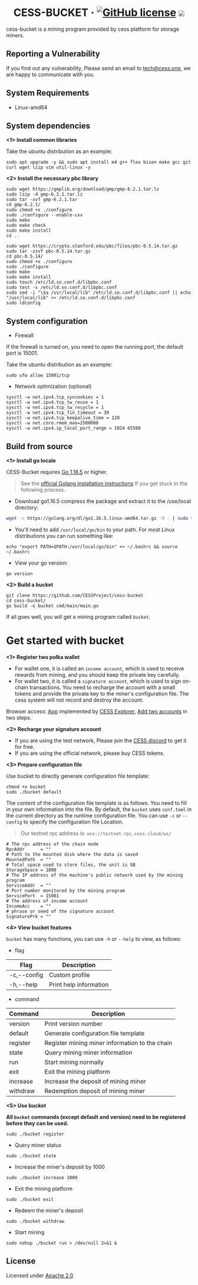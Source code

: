 # <h1 align="center">CESS-BUCKET &middot; [![GitHub license](https://img.shields.io/badge/license-Apache2-blue)](#LICENSE) <a href=""><img src="https://img.shields.io/badge/golang-%3E%3D1.16-blue.svg" /></a></h1>

cess-bucket is a mining program provided by cess platform for storage miners.



## Reporting a Vulnerability

If you find out any vulnerability, Please send an email to tech@cess.one, we are happy to communicate with you.



## System Requirements

- Linux-amd64



## System dependencies

**<1> Install common libraries**

Take the ubuntu distribution as an example:

```
sudo apt upgrade -y && sudo apt install m4 g++ flex bison make gcc git curl wget lzip vim util-linux -y
```

**<2> Install the necessary pbc library**

```
sudo wget https://gmplib.org/download/gmp/gmp-6.2.1.tar.lz
sudo lzip -d gmp-6.2.1.tar.lz
sudo tar -xvf gmp-6.2.1.tar
cd gmp-6.2.1/
sudo chmod +x ./configure
sudo ./configure --enable-cxx
sudo make
sudo make check
sudo make install
cd ..

sudo wget https://crypto.stanford.edu/pbc/files/pbc-0.5.14.tar.gz
sudo tar -zxvf pbc-0.5.14.tar.gz
cd pbc-0.5.14/
sudo chmod +x ./configure
sudo ./configure
sudo make
sudo make install
sudo touch /etc/ld.so.conf.d/libpbc.conf
sudo test -s /etc/ld.so.conf.d/libpbc.conf
sudo sed -i "\$a /usr/local/lib" /etc/ld.so.conf.d/libpbc.conf || echo "/usr/local/lib" >> /etc/ld.so.conf.d/libpbc.conf
sudo ldconfig
```



## System configuration

- Firewall

If the firewall is turned on, you need to open the running port, the default port is 15001.

Take the ubuntu distribution as an example:

```
sudo ufw allow 15001/tcp
```
- Network optimization (optional)

```
sysctl -w net.ipv4.tcp_syncookies = 1
sysctl -w net.ipv4.tcp_tw_reuse = 1
sysctl -w net.ipv4.tcp_tw_recycle = 1
sysctl -w net.ipv4.tcp_fin_timeout = 30
sysctl -w net.ipv4.tcp_keepalive_time = 120
sysctl -w net.core.rmem_max=2500000
sysctl -w net.ipv4.ip_local_port_range = 1024 65500
```



## Build from source

**<1> Install go locale**

CESS-Bucket requires [Go 1.16.5](https://golang.org/dl/) or higher.

> See the [official Golang installation instructions](https://golang.org/doc/install) If you get stuck in the following process.

- Download go1.16.5 compress the package and extract it to the /use/local directory:

```bash
wget -c https://golang.org/dl/go1.16.5.linux-amd64.tar.gz -O - | sudo tar -xz -C /usr/local
```

- You'll need to add `/usr/local/go/bin` to your path. For most Linux distributions you can run something like:

```shell
echo "export PATH=$PATH:/usr/local/go/bin" >> ~/.bashrc && source ~/.bashrc
```

- View your go version:

```
go version
```

**<2> Build a bucket**

```
git clone https://github.com/CESSProject/cess-bucket
cd cess-bucket/
go build -o bucket cmd/main/main.go
```

If all goes well, you will get a mining program called `bucket`.



# **Get started with bucket**

**<1> Register two polka wallet**

- For wallet one, it is called an  `income account`, which is used to receive rewards from mining, and you should keep the private key carefully.
- For wallet two, it is called a `signature account`, which is used to sign on-chain transactions. You need to recharge the account with a small tokens and provide the private key to the miner's configuration file. The cess system will not record and destroy the account.

Browser access: [App](https://testnet-rpc.cess.cloud/explorer) implemented by [CESS Explorer](https://github.com/CESSProject/cess-explorer), [Add two accounts](https://github.com/CESSProject/W3F-illustration/blob/main/gateway/createAccount.PNG) in two steps.

**<2> Recharge your signature account**

- If you are using the test network, Please join the [CESS discord](https://discord.gg/mYHTMfBwNS) to get it for free.
- If you are using the official network, please buy CESS tokens.

**<3> Prepare configuration file**

Use bucket to directly generate configuration file template:

```
chmod +x bucket
sudo ./bucket default
```

The content of the configuration file template is as follows. You need to fill in your own information into the file. By default, the `bucket` uses `conf.toml` in the current directory as the runtime configuration file. You can use `-c` or `--config` to specify the configuration file Location.

> Our testnet rpc address is: `wss://testnet-rpc.cess.cloud/ws/`

```
# The rpc address of the chain node
RpcAddr      = ""
# Path to the mounted disk where the data is saved
MountedPath  = ""
# Total space used to store files, the unit is GB
StorageSpace = 1000
# The IP address of the machine's public network used by the mining program
ServiceAddr  = ""
# Port number monitored by the mining program
ServicePort  = 15001
# The address of income account
IncomeAcc    = ""
# phrase or seed of the signature account
SignaturePrk = ""
```

**<4> View bucket features**

`bucket` has many functions, you can use `-h` or `--help` to view, as follows:

- flag

| Flag        | Description                             |
| ----------- | --------------------------------------- |
| -c,--config | Custom profile |
| -h,--help   | Print help information                  |

- command

| Command  | Description                                    |
| -------- | ---------------------------------------------- |
| version  | Print version number                           |
| default  | Generate configuration file template           |
| register | Register mining miner information to the chain |
| state    | Query mining miner information                 |
| run      | Start mining normally                          |
| exit     | Exit the mining platform                       |
| increase | Increase the deposit of mining miner           |
| withdraw | Redemption deposit of mining miner             |

**<5> Use bucket**

**All `bucket` commands (except default and version) need to be registered before they can be used.**

```
sudo ./bucket register
```

- Query miner status

```
sudo ./bucket state
```

- Increase the miner's deposit by 1000

```
sudo ./bucket increase 1000
```

- Exit the mining platform

```
sudo ./bucket exit
```

- Redeem the miner's deposit

```
sudo ./bucket withdraw
```

- Start mining

```
sudo nohup ./bucket run > /dev/null 2>&1 &
```



## License
Licensed under [Apache 2.0](https://github.com/CESSProject/cess-bucket/blob/main/LICENSE)
